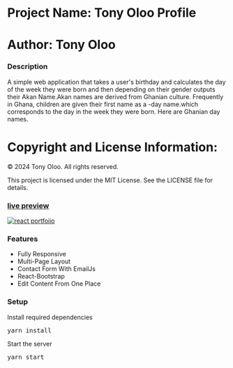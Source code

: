 

# Project Name: Tony Oloo Profile

# Author: Tony Oloo

### Description

A simple web application that takes a user's birthday and calculates the day of the week they were born and then depending on their gender outputs their Akan Name.Akan names are derived from Ghanian culture. Frequently in Ghana, children are given their first name as a -day name.which corresponds to the day in the week they were born. Here are Ghanian day names. 



# Copyright and License Information:
© 2024 Tony Oloo. All rights reserved.

This project is licensed under the MIT License. See the LICENSE file for details.

### [live preview](https://tonyoloo.github.io/moringaweektwo//)

[![react portfoiio](src/assets/images/react%20portfolio%20gif.gif)](https://ubaimutl.github.io/react-portfolio/)

### Features

- Fully Responsive
- Multi-Page Layout
- Contact Form With EmailJs
- React-Bootstrap
- Edit Content From One Place

### Setup


Install required dependencies

<pre>yarn install</pre>


Start the server

<pre>yarn start</pre>


